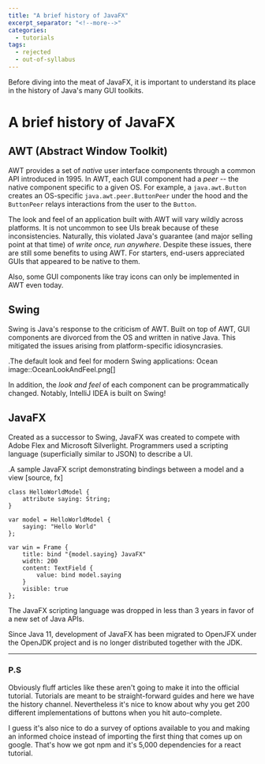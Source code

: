 ```yaml
---
title: "A brief history of JavaFX"
excerpt_separator: "<!--more-->"
categories:
  - tutorials
tags:
  - rejected
  - out-of-syllabus
---
```


Before diving into the meat of JavaFX, it is important to understand its place in the history of Java's many GUI
toolkits.

<!--more-->

# A brief history of JavaFX

## AWT (Abstract Window Toolkit)

AWT provides a set of _native_ user interface components through a common API introduced in 1995.
In AWT, each GUI component had a _peer_ -- the native component specific to a given OS.
For example, a `java.awt.Button` creates an OS-specific `java.awt.peer.ButtonPeer` under the hood and the
`ButtonPeer` relays interactions from the user to the `Button`.

The look and feel of an application built with AWT will vary wildly across platforms.
It is not uncommon to see UIs break because of these inconsistencies.
Naturally, this violated Java's guarantee (and major selling point at that time) of _write once, run anywhere_.
Despite these issues, there are still some benefits to using AWT.
For starters, end-users appreciated GUIs that appeared to be native to them.

Also, some GUI components like tray icons can only be implemented in AWT even today.

## Swing

Swing is Java's response to the criticism of AWT.
Built on top of AWT, GUI components are divorced from the OS and written in native Java.
This mitigated the issues arising from platform-specific idiosyncrasies.

.The default look and feel for modern Swing applications: Ocean
image::OceanLookAndFeel.png[]

In addition, the _look and feel_ of each component can be programmatically changed.
Notably, IntelliJ IDEA is built on Swing!

## JavaFX

Created as a successor to Swing, JavaFX was created to compete with Adobe Flex and Microsoft Silverlight.
Programmers used a scripting language (superficially similar to JSON) to describe a UI.

.A sample JavaFX script demonstrating bindings between a model and a view
[source, fx]
```
class HelloWorldModel {
    attribute saying: String;
}

var model = HelloWorldModel {
    saying: "Hello World"
};

var win = Frame {
    title: bind "{model.saying} JavaFX"
    width: 200
    content: TextField {
        value: bind model.saying
    }
    visible: true
};
```

The JavaFX scripting language was dropped in less than 3 years in favor of a new set of Java APIs.

Since Java 11, development of JavaFX has been migrated to OpenJFX under the OpenJDK project and is no longer
distributed together with the JDK.

---

### P.S 

Obviously fluff articles like these aren't going to make it into the official tutorial. 
Tutorials are meant to be straight-forward guides and here we have the history channel.
Nevertheless it's nice to know about why you get 200 different implementations of buttons when you hit auto-complete.

I guess it's also nice to do a survey of options available to you and making an informed choice instead of importing the first thing that comes up on google.
That's how we got npm and it's 5,000 dependencies for a react tutorial.  